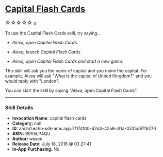 # [Capital Flash Cards](http://alexa.amazon.com/#skills/amzn1.echo-sdk-ams.app.7f174f00-42d4-42a9-a11a-0325c97f6270)
![0 stars](../../images/ic_star_border_black_18dp_1x.png)![0 stars](../../images/ic_star_border_black_18dp_1x.png)![0 stars](../../images/ic_star_border_black_18dp_1x.png)![0 stars](../../images/ic_star_border_black_18dp_1x.png)![0 stars](../../images/ic_star_border_black_18dp_1x.png) 0

To use the Capital Flash Cards skill, try saying...

* *Alexa, open Capital Flash Cards.*

* *Alexa, launch Capital Flash Cards.*

* *Alexa, open Capital Flash Cards and start a new game.*

This skill will ask you the name of capital and you name the capital.  For example, Alexa will ask "What is the capital of United Kingdom?" and you would reply with "London".

You can start the skill by saying "Alexa, open Capital Flash Cards".

***

### Skill Details

* **Invocation Name:** capital flash cards
* **Category:** null
* **ID:** amzn1.echo-sdk-ams.app.7f174f00-42d4-42a9-a11a-0325c97f6270
* **ASIN:** B01I5LP4QU
* **Author:** wesee
* **Release Date:** July 18, 2016 @ 03:27:41
* **In-App Purchasing:** No
